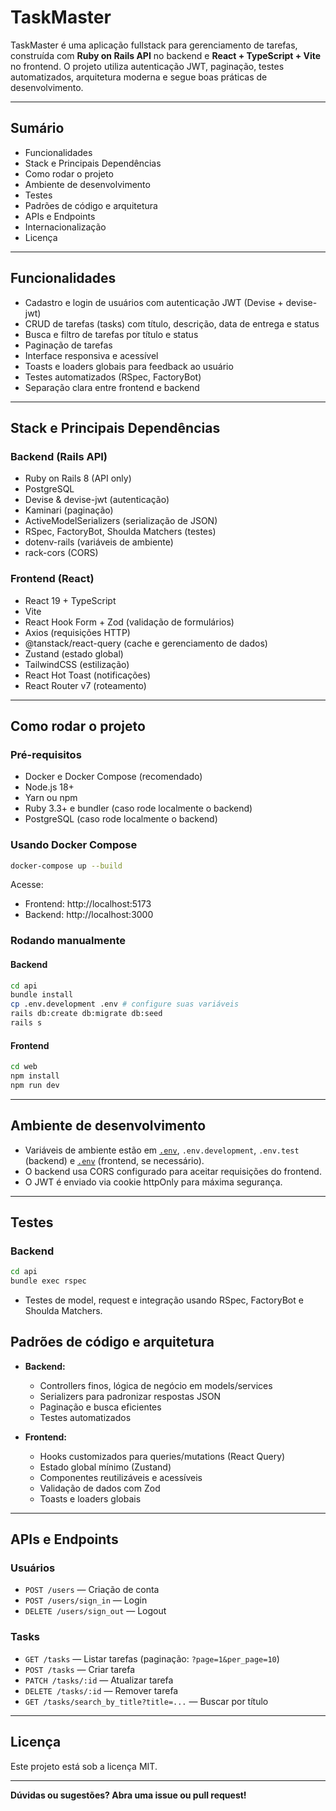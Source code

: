 # TaskMaster

TaskMaster é uma aplicação fullstack para gerenciamento de tarefas, construída com **Ruby on Rails API** no backend e **React + TypeScript + Vite** no frontend. O projeto utiliza autenticação JWT, paginação, testes automatizados, arquitetura moderna e segue boas práticas de desenvolvimento.

---

## Sumário

- Funcionalidades
- Stack e Principais Dependências
- Como rodar o projeto
- Ambiente de desenvolvimento
- Testes
- Padrões de código e arquitetura
- APIs e Endpoints
- Internacionalização
- Licença

---

## Funcionalidades

- Cadastro e login de usuários com autenticação JWT (Devise + devise-jwt)
- CRUD de tarefas (tasks) com título, descrição, data de entrega e status
- Busca e filtro de tarefas por título e status
- Paginação de tarefas
- Interface responsiva e acessível
- Toasts e loaders globais para feedback ao usuário
- Testes automatizados (RSpec, FactoryBot)
- Separação clara entre frontend e backend

---

## Stack e Principais Dependências

### Backend (Rails API)

- Ruby on Rails 8 (API only)
- PostgreSQL
- Devise & devise-jwt (autenticação)
- Kaminari (paginação)
- ActiveModelSerializers (serialização de JSON)
- RSpec, FactoryBot, Shoulda Matchers (testes)
- dotenv-rails (variáveis de ambiente)
- rack-cors (CORS)

### Frontend (React)

- React 19 + TypeScript
- Vite
- React Hook Form + Zod (validação de formulários)
- Axios (requisições HTTP)
- @tanstack/react-query (cache e gerenciamento de dados)
- Zustand (estado global)
- TailwindCSS (estilização)
- React Hot Toast (notificações)
- React Router v7 (roteamento)

---

## Como rodar o projeto

### Pré-requisitos

- Docker e Docker Compose (recomendado)
- Node.js 18+
- Yarn ou npm
- Ruby 3.3+ e bundler (caso rode localmente o backend)
- PostgreSQL (caso rode localmente o backend)

### Usando Docker Compose

```sh
docker-compose up --build
```

Acesse:

- Frontend: http://localhost:5173
- Backend: http://localhost:3000

### Rodando manualmente

#### Backend

```sh
cd api
bundle install
cp .env.development .env # configure suas variáveis
rails db:create db:migrate db:seed
rails s
```

#### Frontend

```sh
cd web
npm install
npm run dev
```

---

## Ambiente de desenvolvimento

- Variáveis de ambiente estão em [`.env`](.env), `.env.development`, `.env.test` (backend) e [`.env`](.env) (frontend, se necessário).
- O backend usa CORS configurado para aceitar requisições do frontend.
- O JWT é enviado via cookie httpOnly para máxima segurança.

---

## Testes

### Backend

```sh
cd api
bundle exec rspec
```

- Testes de model, request e integração usando RSpec, FactoryBot e Shoulda Matchers.

## Padrões de código e arquitetura

- **Backend:**

  - Controllers finos, lógica de negócio em models/services
  - Serializers para padronizar respostas JSON
  - Paginação e busca eficientes
  - Testes automatizados

- **Frontend:**

  - Hooks customizados para queries/mutations (React Query)
  - Estado global mínimo (Zustand)
  - Componentes reutilizáveis e acessíveis
  - Validação de dados com Zod
  - Toasts e loaders globais

---

## APIs e Endpoints

### Usuários

- `POST /users` — Criação de conta
- `POST /users/sign_in` — Login
- `DELETE /users/sign_out` — Logout

### Tasks

- `GET /tasks` — Listar tarefas (paginação: `?page=1&per_page=10`)
- `POST /tasks` — Criar tarefa
- `PATCH /tasks/:id` — Atualizar tarefa
- `DELETE /tasks/:id` — Remover tarefa
- `GET /tasks/search_by_title?title=...` — Buscar por título

---

## Licença

Este projeto está sob a licença MIT.

---

**Dúvidas ou sugestões? Abra uma issue ou pull request!**
